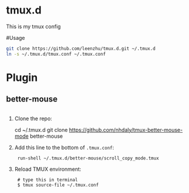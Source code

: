 # tmux.d
This is my tmux config

#Usage

```sh
git clone https://github.com/leenzhu/tmux.d.git ~/.tmux.d
ln -s ~/.tmux.d/tmux.conf ~/.tmux.conf
```

# Plugin
## better-mouse

```sh

```

1. Clone the repo:

    cd ~/.tmux.d
    git clone https://github.com/nhdaly/tmux-better-mouse-mode better-mouse

1. Add this line to the bottom of `.tmux.conf`:

        run-shell ~/.tmux.d/better-mouse/scroll_copy_mode.tmux

1. Reload TMUX environment:

        # type this in terminal
        $ tmux source-file ~/.tmux.conf

